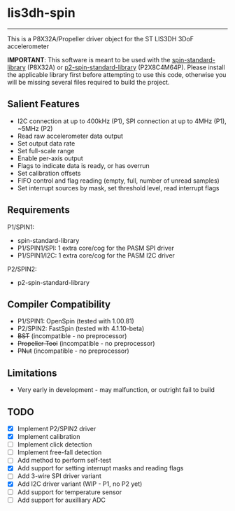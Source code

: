 # lis3dh-spin 
-------------

This is a P8X32A/Propeller driver object for the ST LIS3DH 3DoF accelerometer

**IMPORTANT**: This software is meant to be used with the [spin-standard-library](https://github.com/avsa242/spin-standard-library) (P8X32A) or [p2-spin-standard-library](https://github.com/avsa242/p2-spin-standard-library) (P2X8C4M64P). Please install the applicable library first before attempting to use this code, otherwise you will be missing several files required to build the project.

## Salient Features

* I2C connection at up to 400kHz (P1), SPI connection at up to 4MHz (P1), ~5MHz (P2)
* Read raw accelerometer data output
* Set output data rate
* Set full-scale range
* Enable per-axis output
* Flags to indicate data is ready, or has overrun
* Set calibration offsets
* FIFO control and flag reading (empty, full, number of unread samples)
* Set interrupt sources by mask, set threshold level, read interrupt flags

## Requirements

P1/SPIN1:
* spin-standard-library
* P1/SPIN1/SPI: 1 extra core/cog for the PASM SPI driver
* P1/SPIN1/I2C: 1 extra core/cog for the PASM I2C driver

P2/SPIN2:
* p2-spin-standard-library

## Compiler Compatibility

* P1/SPIN1: OpenSpin (tested with 1.00.81)
* P2/SPIN2: FastSpin (tested with 4.1.10-beta)
* ~~BST~~ (incompatible - no preprocessor)
* ~~Propeller Tool~~ (incompatible - no preprocessor)
* ~~PNut~~ (incompatible - no preprocessor)

## Limitations

* Very early in development - may malfunction, or outright fail to build

## TODO

- [x] Implement P2/SPIN2 driver
- [x] Implement calibration
- [ ] Implement click detection
- [ ] Implement free-fall detection
- [ ] Add method to perform self-test
- [x] Add support for setting interrupt masks and reading flags
- [ ] Add 3-wire SPI driver variant
- [x] Add I2C driver variant (WIP - P1, no P2 yet)
- [ ] Add support for temperature sensor
- [ ] Add support for auxilliary ADC
